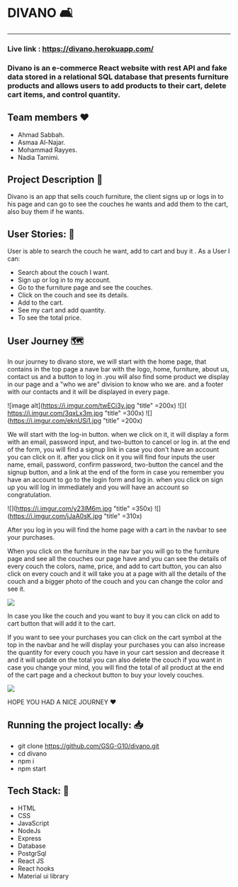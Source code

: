 # DIVANO :couch_and_lamp: 

---

 
### Live link : https://divano.herokuapp.com/

### Divano is an e-commerce React website with rest API and fake data stored in a relational SQL database that presents furniture products and allows users to add products to their cart, delete cart items, and control quantity.

## Team members :heart: 
 * Ahmad Sabbah.
 * Asmaa Al-Najar.
 * Mohammad Rayyes.
 * Nadia Tamimi.


## Project Description :page_facing_up: 
 
Divano is an app that sells couch furniture, the client signs up or logs in to his page and can go to see the couches he wants and add them to the cart, also buy them if he wants.
 

## User Stories: :closed_book: 
User is able to search the couch he want, add to cart and buy it .
As a User I can:

 *  Search about the couch I want.
 *  Sign up or log in to my account.
 *  Go to the furniture page and see the couches.
 *  Click on the couch and see its details.
 *  Add to the cart.
 *  See my cart and add quantity.
 *  To see the total price.


## User Journey :world_map: 

In our journey to divano store, we will start with the home page, that contains in the top page a nave bar with the logo, home, furniture, about us, contact us and a button to log in .you will also find some product we display in our page and a "who we are" division to know who we are. and a footer with our contacts and it will be displayed in every page.


![image alt](https://i.imgur.com/twECi3y.jpg "title" =200x) 
 ![]( https://i.imgur.com/3qxLx3m.jpg "title" =300x)
  ![](https://i.imgur.com/eknUSi1.jpg "title" =200x)




We will start with the log-in button. when we click on it, it will display a form with an email, password input, and two-button to cancel or log in. at the end of the form, you will find a signup link in case you don't have an account you can click on it. after you click on it you will find four inputs the user name, email, password, confirm password, two-button the cancel and the signup button, and a link at the end of the form in case you remember you have an account to go to the login form and log in. when you click on sign up you will log in immediately and you will have an account so congratulation.

![](https://i.imgur.com/y23lM6m.jpg "title" =350x)
 ![](https://i.imgur.com/jJaA0sK.jpg "title" =310x)


After you log in you will find the home page with a cart in the navbar to see your purchases.

When you click on the furniture in the nav bar you will go to the furniture page and see all the couches our page have and you can see the details of every couch the colors, name, price, and add to cart button, you can also click on every couch and it will take you at a page with all the details of the couch and a bigger photo of the couch and you can change the color and see it.

![](https://i.imgur.com/2es2JXF.jpg)



In case you like the couch and you want to buy it you can click on add to cart button that will add it to the cart.

If you want to see your purchases you can click on the cart symbol at the top in the navbar and he will display your purchases you can also increase the quantity for every couch you have in your cart session and decrease it and it will update on the total you can also delete the couch if you want in case you change your mind, you will find the total of all product at the end of the cart page and a checkout button to buy your lovely couches.

![](https://i.imgur.com/aJvFDTe.jpg )

HOPE YOU HAD A NICE JOURNEY :hearts: 

## Running the project locally: :inbox_tray: 

- git clone https://github.com/GSG-G10/divano.git
- cd divano
- npm i
- npm start


## Tech Stack: :page_with_curl: 

- HTML
- CSS
- JavaScript
- NodeJs
- Express
- Database 
- PostgrSql
- React JS
- React hooks 
- Material ui library
